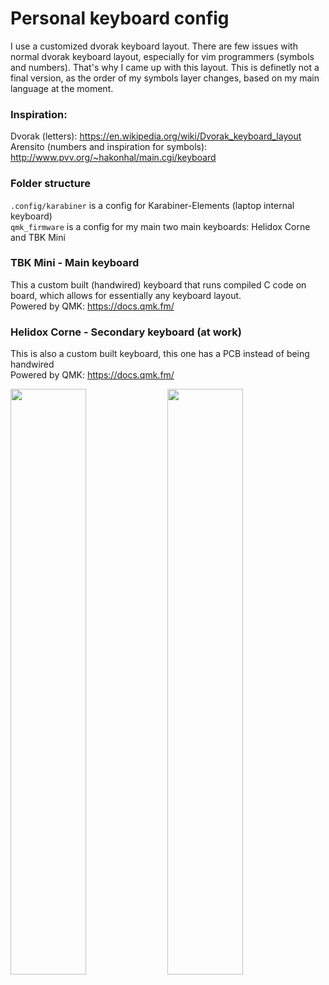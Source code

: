 # Personal keyboard config
I use a customized dvorak keyboard layout. There are few issues with normal dvorak keyboard layout, especially for vim programmers (symbols and numbers). That's why I came up with this layout. This is definetly not a final version, as the order of my symbols layer changes, based on my main language at the moment.

### Inspiration:
Dvorak (letters): https://en.wikipedia.org/wiki/Dvorak_keyboard_layout<br>
Arensito (numbers and inspiration for symbols): http://www.pvv.org/~hakonhal/main.cgi/keyboard<br>

### Folder structure
`.config/karabiner` is a config for Karabiner-Elements (laptop internal keyboard)<br>
`qmk_firmware` is a config for my main two main keyboards: Helidox Corne and TBK Mini

### TBK Mini - Main keyboard
This a custom built (handwired) keyboard that runs compiled C code on board, which allows for essentially any keyboard layout.<br>
Powered by QMK: https://docs.qmk.fm/

### Helidox Corne - Secondary keyboard (at work)
This is also a custom built keyboard, this one has a PCB instead of being handwired<br>
Powered by QMK: https://docs.qmk.fm/

<p float="left">
  <img src="https://user-images.githubusercontent.com/44208530/140521985-d0fbe702-de83-4280-a72f-c009a853527c.JPG" width="49%">
    <img src="https://user-images.githubusercontent.com/44208530/137314109-57718e86-1912-4cb8-a78e-11a2237d6a0f.JPG" width="49%">
</p>
